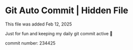 # Git Auto Commit | Hidden File

This file was added Feb 12, 2025

Just for fun and keeping my daily git commit active 🤪

commit number: 234425
